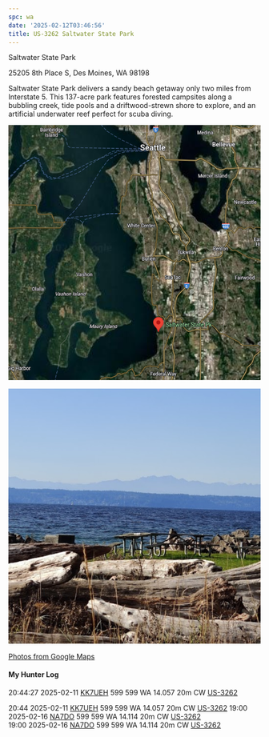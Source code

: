 ```yaml
---
spc: wa
date: '2025-02-12T03:46:56'
title: US-3262 Saltwater State Park
---
```


Saltwater State Park

25205 8th Place S, Des Moines, WA 98198

Saltwater State Park delivers a sandy beach getaway only two miles from Interstate 5. This 137-acre park features forested campsites along a bubbling creek, tide pools and a driftwood-strewn shore to explore, and an artificial underwater reef perfect for scuba diving. 

![pasted_image.png](/static/pasted_image_0177.png)

![pasted_image001.png](/static/pasted_image001_0151.png)

[Photos from Google Maps](https://www.google.com/maps/place/Saltwater+State+Park/@47.375778,-122.323058,3a,75y,90t/data=!3m8!1e2!3m6!1sAF1QipN4vHtXDB5KC1hTYxqlXjZYOgqbvmQRtX5zd14h!2e10!3e12!6shttps:%2F%2Flh5.googleusercontent.com%2Fp%2FAF1QipN4vHtXDB5KC1hTYxqlXjZYOgqbvmQRtX5zd14h%3Dw203-h114-k-no!7i3264!8i1836!4m7!3m6!1s0x54905a392cb3a9df:0x60f0bd43e192b77e!8m2!3d47.3758089!4d-122.3231043!10e5!16zL20vMDhxN2Mz?entry=ttu&g_ep=EgoyMDI1MDIxMC4wIKXMDSoASAFQAw%3D%3D)


#### My Hunter Log
20:44:27    2025-02-11    [KK7UEH](https://qrz.com/db/KK7UEH)    599    599    WA    14.057    20m    CW    [US-3262](https://pota.app/#/park/US-3262)

20:44    2025-02-11    [KK7UEH](https://qrz.com/db/KK7UEH)    599    599    WA    14.057    20m    CW    [US-3262](https://pota.app/#/park/US-3262)
19:00    2025-02-16    [NA7DO](https://qrz.com/db/NA7DO)    599    599    WA    14.114    20m    CW    [US-3262](https://pota.app/#/park/US-3262)
<BR>19:00	2025-02-16	[NA7DO](https://qrz.com/db/NA7DO)	599	599	WA	14.114	20m	CW	[US-3262](https://pota.app/#/park/US-3262)